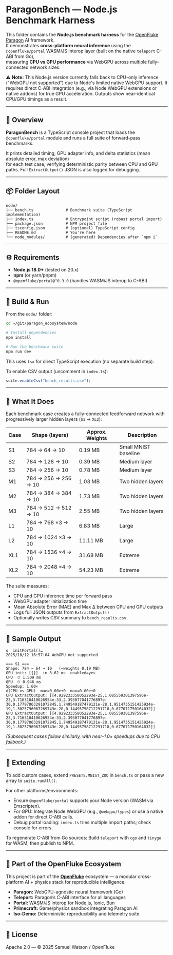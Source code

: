 # ParagonBench — Node.js Benchmark Harness

This folder contains the **Node.js benchmark harness** for the [OpenFluke Paragon](https://github.com/openfluke/paragon) AI framework.  
It demonstrates **cross-platform neural inference** using the `@openfluke/portal` WASM/JS interop layer (built on the native `teleport` C-ABI from Go),  
measuring **CPU vs GPU performance** via WebGPU across multiple fully-connected network sizes.

⚠️ **Note:** This Node.js version currently falls back to CPU-only inference ("WebGPU not supported") due to Node's limited native WebGPU support. It requires direct C-ABI integration (e.g., via Node WebGPU extensions or native addons) for true GPU acceleration. Outputs show near-identical CPU/GPU timings as a result.

---

## 🧩 Overview

**ParagonBench** is a TypeScript console project that loads the `@openfluke/portal` module and runs a full suite of forward-pass benchmarks.

It prints detailed timing, GPU adapter info, and delta statistics (mean absolute error, max deviation)  
for each test case, verifying deterministic parity between CPU and GPU paths. Full `ExtractOutput()` JSON is also logged for debugging.

---

## 📦 Folder Layout

```
node/
├── bench.ts              # Benchmark suite (TypeScript implementation)
├── index.ts              # Entrypoint script (robust portal import)
├── package.json          # NPM project file
├── tsconfig.json         # (optional) TypeScript config
├── README.md             # You're here
└── node_modules/         # (generated) Dependencies after `npm i`
```

---

## ⚙️ Requirements

- **Node.js 18.0+** (tested on 20.x)
- **npm** (or yarn/pnpm)
- `@openfluke/portal@^0.3.0` (handles WASM/JS interop to C-ABI)

---

## 🚀 Build & Run

From the `node/` folder:

```bash
cd ~/git/paragon_ecosystem/node

# Install dependencies
npm install

# Run the benchmark suite
npm run dev
```

This uses `tsx` for direct TypeScript execution (no separate build step).

To enable CSV output (uncomment in `index.ts`):

```typescript
suite.enableCsv("bench_results.csv");
```

---

## 🧠 What It Does

Each benchmark case creates a fully-connected feedforward network with
progressively larger hidden layers (`S1` → `XL2`):

| Case | Shape (layers)       | Approx. Weights | Description          |
| ---- | -------------------- | --------------- | -------------------- |
| S1   | 784 → 64 → 10        | 0.19 MB         | Small MNIST baseline |
| S2   | 784 → 128 → 10       | 0.39 MB         | Medium layer         |
| S3   | 784 → 256 → 10       | 0.78 MB         | Medium layer         |
| M1   | 784 → 256 → 256 → 10 | 1.03 MB         | Two hidden layers    |
| M2   | 784 → 384 → 384 → 10 | 1.73 MB         | Two hidden layers    |
| M3   | 784 → 512 → 512 → 10 | 2.55 MB         | Two hidden layers    |
| L1   | 784 → 768 ×3 → 10    | 6.83 MB         | Large                |
| L2   | 784 → 1024 ×3 → 10   | 11.11 MB        | Large                |
| XL1  | 784 → 1536 ×4 → 10   | 31.68 MB        | Extreme              |
| XL2  | 784 → 2048 ×4 → 10   | 54.23 MB        | Extreme              |

The suite measures:

- CPU and GPU inference time per forward pass
- WebGPU adapter initialization time
- Mean Absolute Error (MAE) and Max Δ between CPU and GPU outputs
- Logs full JSON outputs from `ExtractOutput()`
- Optionally writes CSV summary to `bench_results.csv`

---

## 🧮 Sample Output

```
⚙️  initPortal()…
2025/10/12 16:57:04 WebGPU not supported

=== S1 ===
Shape: 784 → 64 → 10   (~weights 0.19 MB)
GPU init: [{}]  in 3.62 ms  enabled=yes
CPU  ⏱ 1.509 ms
GPU  ⏱ 0.946 ms
Speedup: 1.60×
Δ(CPU vs GPU)  mae=0.00e+0  max=0.00e+0
CPU ExtractOutput: [[4.929233358052293e-25,1.085559301397596e-23,3.716318410626954e-33,2.393077041776897e-30,0.17797063291072845,1.749549187479121e-28,1.9514735151425924e-19,1.3025796067269743e-28,0.14495758712291718,0.677071750164032]]
GPU ExtractOutput: [[4.929233358052293e-25,1.085559301397596e-23,3.716318410626954e-33,2.393077041776897e-30,0.17797063291072845,1.749549187479121e-28,1.9514735151425924e-19,1.3025796067269743e-28,0.14495758712291718,0.677071750164032]]
```

_(Subsequent cases follow similarly, with near-1.0× speedups due to CPU fallback.)_

---

## 🧰 Extending

To add custom cases, extend `PRESETS.MNIST_ZOO` in `bench.ts` or pass a new array to `suite.runAll()`.

For other platforms/environments:

- Ensure `@openfluke/portal` supports your Node version (WASM via Emscripten).
- For GPU: Integrate Node WebGPU (e.g., `@webgpu/types`) or use a native addon for direct C-ABI calls.
- Debug portal loading: `index.ts` tries multiple import paths; check console for errors.

To regenerate C-ABI from Go sources: Build `teleport` with `cgo` and `tinygo` for WASM, then publish to NPM.

---

## 🔬 Part of the OpenFluke Ecosystem

This project is part of the **[OpenFluke](https://github.com/openfluke)** ecosystem —
a modular cross-platform AI + physics stack for reproducible intelligence.

- **Paragon:** WebGPU-agnostic neural framework (Go)
- **Teleport:** Paragon’s C-ABI interface for all languages
- **Portal:** WASM/JS interop for Node.js, Ionic, Bun
- **Primecraft:** Game/physics sandbox integrating Paragon AI
- **Iso-Demo:** Deterministic reproducibility and telemetry suite

---

## 📜 License

Apache 2.0 — © 2025 Samuel Watson / OpenFluke
